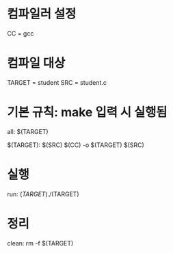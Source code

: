 
# 컴파일러 설정
CC = gcc

# 컴파일 대상
TARGET = student
SRC = student.c

# 기본 규칙: make 입력 시 실행됨
all: $(TARGET)

$(TARGET): $(SRC)
	$(CC) -o $(TARGET) $(SRC)

# 실행
run: $(TARGET)
	./$(TARGET)

# 정리
clean:
	rm -f $(TARGET)
